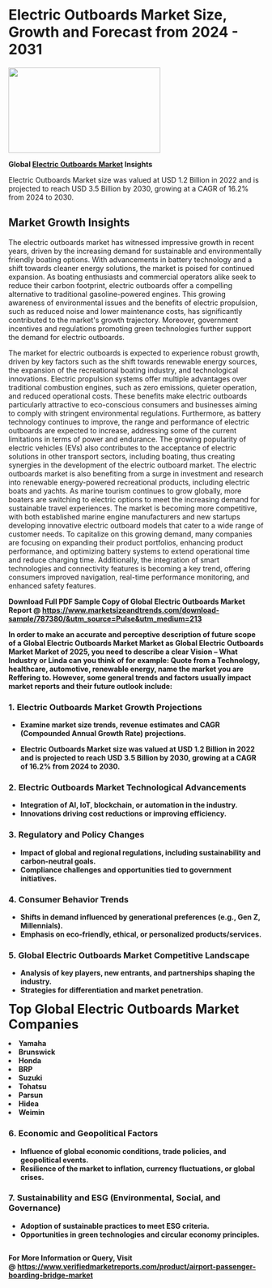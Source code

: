 <H1>Electric Outboards Market Size, Growth and Forecast from 2024 - 2031</H1><img class="aligncenter size-medium wp-image-584254" src="https://thirdeyenews.in/wp-content/uploads/2024/09/Global-Market-Research-300x168.jpeg" alt="" width="300" height="168" /><p><strong>Global&nbsp;<a href="https://www.marketsizeandtrends.com/download-sample/787380/&amp;utm_source=Pulse&amp;utm_medium=213">Electric Outboards Market</a> Insights</strong></p><p>Electric Outboards Market size was valued at USD 1.2 Billion in 2022 and is projected to reach USD 3.5 Billion by 2030, growing at a CAGR of 16.2% from 2024 to 2030.</p><p><h2>Market Growth Insights</h2> <p>The electric outboards market has witnessed impressive growth in recent years, driven by the increasing demand for sustainable and environmentally friendly boating options. With advancements in battery technology and a shift towards cleaner energy solutions, the market is poised for continued expansion. As boating enthusiasts and commercial operators alike seek to reduce their carbon footprint, electric outboards offer a compelling alternative to traditional gasoline-powered engines. This growing awareness of environmental issues and the benefits of electric propulsion, such as reduced noise and lower maintenance costs, has significantly contributed to the market's growth trajectory. Moreover, government incentives and regulations promoting green technologies further support the demand for electric outboards.</p> <p><strong></strong></p> <p>The market for electric outboards is expected to experience robust growth, driven by key factors such as the shift towards renewable energy sources, the expansion of the recreational boating industry, and technological innovations. Electric propulsion systems offer multiple advantages over traditional combustion engines, such as zero emissions, quieter operation, and reduced operational costs. These benefits make electric outboards particularly attractive to eco-conscious consumers and businesses aiming to comply with stringent environmental regulations. Furthermore, as battery technology continues to improve, the range and performance of electric outboards are expected to increase, addressing some of the current limitations in terms of power and endurance. The growing popularity of electric vehicles (EVs) also contributes to the acceptance of electric solutions in other transport sectors, including boating, thus creating synergies in the development of the electric outboard market. The electric outboards market is also benefiting from a surge in investment and research into renewable energy-powered recreational products, including electric boats and yachts. As marine tourism continues to grow globally, more boaters are switching to electric options to meet the increasing demand for sustainable travel experiences. The market is becoming more competitive, with both established marine engine manufacturers and new startups developing innovative electric outboard models that cater to a wide range of customer needs. To capitalize on this growing demand, many companies are focusing on expanding their product portfolios, enhancing product performance, and optimizing battery systems to extend operational time and reduce charging time. Additionally, the integration of smart technologies and connectivity features is becoming a key trend, offering consumers improved navigation, real-time performance monitoring, and enhanced safety features. <p><strong></p><p><span class=""><strong>Download Full PDF Sample Copy of Global Electric Outboards Market Report</strong> @ <a href="https://www.marketsizeandtrends.com/download-sample/787380/&amp;utm_source=Pulse&amp;utm_medium=213" target="_blank">https://www.marketsizeandtrends.com/download-sample/787380/&amp;utm_source=Pulse&amp;utm_medium=213</a></span></p><p>In order to make an accurate and perceptive description of future scope of a Global&nbsp;Electric Outboards Market Market as Global&nbsp;Electric Outboards Market Market of 2025, you need to describe a clear Vision &ndash; What Industry or Linda can you think of for example: Quote from a Technology, healthcare, automotive, renewable energy, name the market you are Reffering to. However, some general trends and factors usually impact market reports and their future outlook include:</p><h3>1.&nbsp;<strong>Electric Outboards Market Growth Projections</strong></h3><ul><li>Examine market size trends, revenue estimates and CAGR (Compounded Annual Growth Rate) projections.</li><li><p>Electric Outboards Market size was valued at USD 1.2 Billion in 2022 and is projected to reach USD 3.5 Billion by 2030, growing at a CAGR of 16.2% from 2024 to 2030.</p></li></ul><h3>2.&nbsp;<strong>Electric Outboards Market Technological Advancements</strong></h3><ul><li>Integration of AI, IoT, blockchain, or automation in the industry.</li><li>Innovations driving cost reductions or improving efficiency.</li></ul><h3>3.&nbsp;<strong>Regulatory and Policy Changes</strong></h3><ul><li>Impact of global and regional regulations, including sustainability and carbon-neutral goals.</li><li>Compliance challenges and opportunities tied to government initiatives.</li></ul><h3>4.&nbsp;<strong>Consumer Behavior Trends</strong></h3><ul><li>Shifts in demand influenced by generational preferences (e.g., Gen Z, Millennials).</li><li>Emphasis on eco-friendly, ethical, or personalized products/services.</li></ul><h3>5.&nbsp;<strong>Global Electric Outboards Market Competitive Landscape</strong></h3><ul><li>Analysis of key players, new entrants, and partnerships shaping the industry.</li><li>Strategies for differentiation and market penetration.</li></ul><p data-pm-slice="1 1 []"><span style="color: inherit; font-family: inherit; font-size: 25px;">Top Global Electric Outboards Market Companies</span></p><div class="" data-test-id=""><p><li>Yamaha</li><li> Brunswick</li><li> Honda</li><li> BRP</li><li> Suzuki</li><li> Tohatsu</li><li> Parsun</li><li> Hidea</li><li> Weimin</li></p></div><h3>6.&nbsp;<strong>Economic and Geopolitical Factors</strong></h3><ul><li>Influence of global economic conditions, trade policies, and geopolitical events.</li><li>Resilience of the market to inflation, currency fluctuations, or global crises.</li></ul><h3>7.&nbsp;<strong>Sustainability and ESG (Environmental, Social, and Governance)</strong></h3><ul><li>Adoption of sustainable practices to meet ESG criteria.</li><li>Opportunities in green technologies and circular economy principles.</li></ul><h2><strong style="font-size: 14px;">For More Information or Query, Visit @&nbsp;</strong><a style="background-color: #ffffff; font-size: 14px;" href="https://www.marketsizeandtrends.com/report/electric-outboards-market/" target="_blank">https://www.verifiedmarketreports.com/product/airport-passenger-boarding-bridge-market</a></h2>
